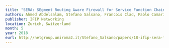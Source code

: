 ```yaml
---
title: "SERA: SEgment Routing Aware Firewall for Service Function Chaining scenarios"
authors: Ahmed Abdelsalam, Stefano Salsano, Francois Clad, Pablo Camarillo and Clarence Filsfils
publisher: IFIP Networking
location: Zurich, Switzerland
month: 5
year: 2018
eurl: http://netgroup.uniroma2.it/Stefano_Salsano/papers/18-ifip-sera-firewall-sfc.pdf
---
```

